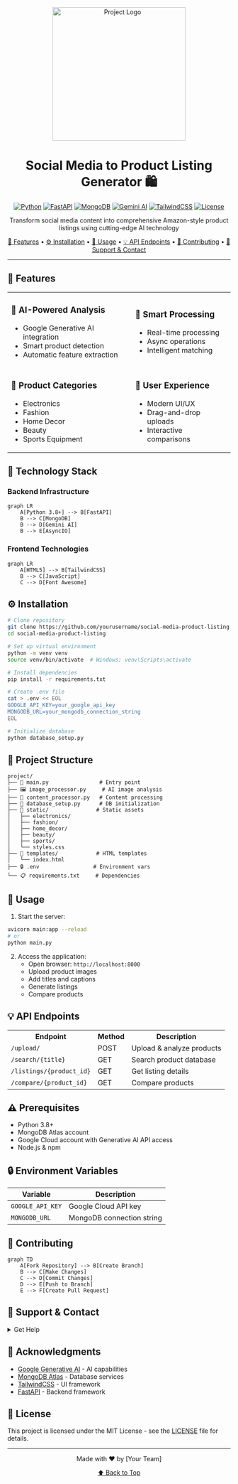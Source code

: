 <div align="center">
  <img src="https://img.shields.io/badge/AI%20Powered-Product%20Listings-FF5733" width="300" alt="Project Logo"/>

# Social Media to Product Listing Generator 🛍️

[![Python](https://img.shields.io/badge/Python-3.8%2B-blue.svg)](https://www.python.org/)
[![FastAPI](https://img.shields.io/badge/FastAPI-Latest-009688.svg)](https://fastapi.tiangolo.com/)
[![MongoDB](https://img.shields.io/badge/MongoDB-Atlas-47A248.svg)](https://www.mongodb.com/atlas)
[![Gemini AI](https://img.shields.io/badge/Gemini-1.5%20Pro-red.svg)](https://cloud.google.com/ai-platform)
[![TailwindCSS](https://img.shields.io/badge/Tailwind-CSS-38B2AC.svg)](https://tailwindcss.com/)
[![License](https://img.shields.io/badge/License-MIT-yellow.svg)](LICENSE)

<p align="center">
  Transform social media content into comprehensive Amazon-style product listings using cutting-edge AI technology
</p>

[🌟 Features](#-features) •
[⚙️ Installation](#️-installation) •
[🚀 Usage](#-usage) •
[💡 API Endpoints](#-api-endpoints) •
[🤝 Contributing](#-contributing) •
[📧 Support & Contact](#-support--contact)

</div>

---

## 🌟 Features

<table>
  <tr>
    <td>
      <h3>🤖 AI-Powered Analysis</h3>
      <ul>
        <li>Google Generative AI integration</li>
        <li>Smart product detection</li>
        <li>Automatic feature extraction</li>
      </ul>
    </td>
    <td>
      <h3>🔄 Smart Processing</h3>
      <ul>
        <li>Real-time processing</li>
        <li>Async operations</li>
        <li>Intelligent matching</li>
      </ul>
    </td>
  </tr>
  <tr>
    <td>
      <h3>🎯 Product Categories</h3>
      <ul>
        <li>Electronics</li>
        <li>Fashion</li>
        <li>Home Decor</li>
        <li>Beauty</li>
        <li>Sports Equipment</li>
      </ul>
    </td>
    <td>
      <h3>💫 User Experience</h3>
      <ul>
        <li>Modern UI/UX</li>
        <li>Drag-and-drop uploads</li>
        <li>Interactive comparisons</li>
      </ul>
    </td>
  </tr>
</table>

## 🔧 Technology Stack

### Backend Infrastructure
```mermaid
graph LR
    A[Python 3.8+] --> B[FastAPI]
    B --> C[MongoDB]
    B --> D[Gemini AI]
    B --> E[AsyncIO]
```

### Frontend Technologies
```mermaid
graph LR
    A[HTML5] --> B[TailwindCSS]
    B --> C[JavaScript]
    C --> D[Font Awesome]
```

## ⚙️ Installation

```bash
# Clone repository
git clone https://github.com/yourusername/social-media-product-listing.git
cd social-media-product-listing

# Set up virtual environment
python -m venv venv
source venv/bin/activate  # Windows: venv\Scripts\activate

# Install dependencies
pip install -r requirements.txt

# Create .env file
cat > .env << EOL
GOOGLE_API_KEY=your_google_api_key
MONGODB_URL=your_mongodb_connection_string
EOL

# Initialize database
python database_setup.py
```

## 📁 Project Structure

```ascii
project/
├── 📜 main.py                # Entry point
├── 🖼️ image_processor.py     # AI image analysis
├── 🔄 content_processor.py   # Content processing
├── 💾 database_setup.py      # DB initialization
├── 📁 static/               # Static assets
│   ├── electronics/
│   ├── fashion/
│   ├── home_decor/
│   ├── beauty/
│   ├── sports/
│   └── styles.css
├── 📝 templates/            # HTML templates
│   └── index.html
├── 🔒 .env                 # Environment vars
└── 📋 requirements.txt     # Dependencies
```

## 🚀 Usage

1. Start the server:
```bash
uvicorn main:app --reload
# or
python main.py
```

2. Access the application:
   - Open browser: `http://localhost:8000`
   - Upload product images
   - Add titles and captions
   - Generate listings
   - Compare products

## 💡 API Endpoints

<table>
  <tr>
    <th>Endpoint</th>
    <th>Method</th>
    <th>Description</th>
  </tr>
  <tr>
    <td><code>/upload/</code></td>
    <td>POST</td>
    <td>Upload & analyze products</td>
  </tr>
  <tr>
    <td><code>/search/{title}</code></td>
    <td>GET</td>
    <td>Search product database</td>
  </tr>
  <tr>
    <td><code>/listings/{product_id}</code></td>
    <td>GET</td>
    <td>Get listing details</td>
  </tr>
  <tr>
    <td><code>/compare/{product_id}</code></td>
    <td>GET</td>
    <td>Compare products</td>
  </tr>
</table>

## ⚠️ Prerequisites

- Python 3.8+
- MongoDB Atlas account
- Google Cloud account with Generative AI API access
- Node.js & npm

## 🔒 Environment Variables

| Variable | Description |
|----------|-------------|
| `GOOGLE_API_KEY` | Google Cloud API key |
| `MONGODB_URL` | MongoDB connection string |

## 🤝 Contributing

```mermaid
graph TD
    A[Fork Repository] --> B[Create Branch]
    B --> C[Make Changes]
    C --> D[Commit Changes]
    D --> E[Push to Branch]
    E --> F[Create Pull Request]
```

## 📧 Support & Contact

<details>
<summary>Get Help</summary>

- 📧 Email: varshadewangan454@gmail.com
- 🐛 Issue Tracker: [GitHub Issues](https://github.com/yourusername/social-media-product-listing/issues)
- 💬 Discussion: [GitHub Discussions](https://github.com/yourusername/social-media-product-listing/discussions)
</details>

## 🙏 Acknowledgments

- [Google Generative AI](https://cloud.google.com/ai-platform) - AI capabilities
- [MongoDB Atlas](https://www.mongodb.com/atlas) - Database services
- [TailwindCSS](https://tailwindcss.com/) - UI framework
- [FastAPI](https://fastapi.tiangolo.com/) - Backend framework

## 📄 License

This project is licensed under the MIT License - see the [LICENSE](LICENSE) file for details.

---

<div align="center">

Made with ❤️ by [Your Team]

[⬆ Back to Top](#social-media-to-product-listing-generator-)

</div>

